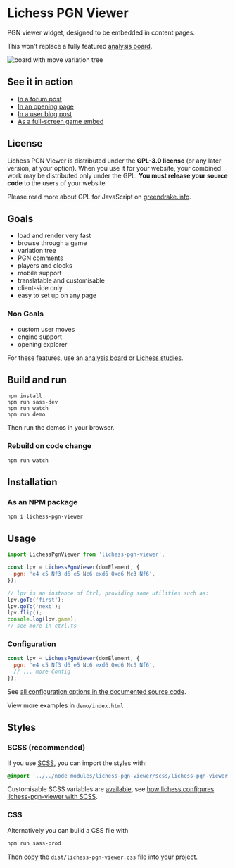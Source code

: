 # Lichess PGN Viewer

PGN viewer widget, designed to be embedded in content pages.

This won't replace a fully featured [analysis board](https://lichess.org/analysis).

![board with move variation tree](https://raw.githubusercontent.com/lichess-org/pgn-viewer/master/screenshot/tree-comment.png)

## See it in action

- [In a forum post](https://lichess.org/forum/game-analysis/strong-fm-showed-me-a-line-which-i-could-use-one-year-later-against-himself-)
- [In an opening page](https://lichess.org/opening/Caro-Kann_Defense_Advance_Variation)
- [In a user blog post](https://lichess.org/@/mfeeney88/blog/analysis-paralysis/NmISTSVM)
- [As a full-screen game embed](https://lichess.org/embed/game/ErSfVbRk)

## License

Lichess PGN Viewer is distributed under the **GPL-3.0 license** (or any later version, at your option).
When you use it for your website, your combined work may be distributed only under the GPL.
**You must release your source code** to the users of your website.

Please read more about GPL for JavaScript on [greendrake.info](https://greendrake.info/publications/js-gpl).

## Goals

- load and render very fast
- browse through a game
- variation tree
- PGN comments
- players and clocks
- mobile support
- translatable and customisable
- client-side only
- easy to set up on any page

### Non Goals

- custom user moves
- engine support
- opening explorer

For these features, use an [analysis board](https://lichess.org/analysis) or [Lichess studies](https://lichess.org/study).

## Build and run

```
npm install
npm run sass-dev
npm run watch
npm run demo
```

Then run the demos in your browser.

### Rebuild on code change

```
npm run watch
```

## Installation

### As an NPM package

```
npm i lichess-pgn-viewer
```

## Usage

```js
import LichessPgnViewer from 'lichess-pgn-viewer';

const lpv = LichessPgnViewer(domElement, {
  pgn: 'e4 c5 Nf3 d6 e5 Nc6 exd6 Qxd6 Nc3 Nf6',
});

// lpv is an instance of Ctrl, providing some utilities such as:
lpv.goTo('first');
lpv.goTo('next');
lpv.flip();
console.log(lpv.game);
// see more in ctrl.ts
```

### Configuration

```js
const lpv = LichessPgnViewer(domElement, {
  pgn: 'e4 c5 Nf3 d6 e5 Nc6 exd6 Qxd6 Nc3 Nf6',
  // ... more Config
});
```

See [all configuration options in the documented source code](https://github.com/lichess-org/pgn-viewer/blob/master/src/config.ts#L3).

View more examples in `demo/index.html`

## Styles

### SCSS (recommended)

If you use [SCSS](https://sass-lang.com/), you can import the styles with:
```scss
@import '../../node_modules/lichess-pgn-viewer/scss/lichess-pgn-viewer.lib';
```
Customisable SCSS variables are [available](https://github.com/lichess-org/pgn-viewer/blob/master/scss/_lichess-pgn-viewer.lib.scss), see [how lichess configures lichess-pgn-viewer with SCSS](https://github.com/lichess-org/lila/blob/master/ui/common/css/component/_lichess-pgn-viewer.scss).

### CSS

Alternatively you can build a CSS file with
```sh
npm run sass-prod
```
Then copy the `dist/lichess-pgn-viewer.css` file into your project.

